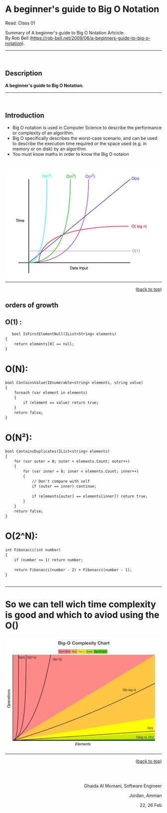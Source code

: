 # A beginner's guide to Big O Notation
Read: Class 01

<!-- This is the reading notes repository where I keep my favorite articles with their sources.
       
       Hope you'll benefit from my reads, Enjoy!


-->



Summary of A beginner's guide to Big O Notation Artcicle: <br/>
By Rob Bell (https://rob-bell.net/2009/06/a-beginners-guide-to-big-o-notation).
<br/>
<hr/>
<br/>

## Description
**A beginner's guide to Big O Notation.** 



<hr/>
<br/>


## Introduction
* Big O notation is used in Computer Science to describe the performance or complexity of an algorithm.
* Big O specifically describes the worst-case scenario, and can be used to describe the execution time required or the space used (e.g. in memory or on disk) by an algorithm.
* You must know maths in order to know the Big O notaion 


<br/>

![](./OOO.jpg)


<hr/>
    <p align="right">(<a href="#top">back to top</a>)</p>

<!-- Content  -->

## orders of growth

## O(1) :
```
   bool IsFirstElementNull(IList<String> elements)
{
    return elements[0] == null;
}

```

# O(N):
```
bool ContainsValue(IEnumerable<string> elements, string value)
{
    foreach (var element in elements)
    {
        if (element == value) return true; 
    }     
    return false; 
}
```


# O(N²):
```
bool ContainsDuplicates(IList<string> elements)
{
    for (var outer = 0; outer < elements.Count; outer++) 
    {
        for (var inner = 0; inner < elements.Count; inner++) 
        { 
            // Don't compare with self 
            if (outer == inner) continue;             
            
            if (elements[outer] == elements[inner]) return true; 
        }
    }    
    return false;
}
```


# O(2^N):

```
int Fibonacci(int number)
{
    if (number <= 1) return number;
       
    return Fibonacci(number - 2) + Fibonacci(number - 1); 
}


```
<hr/>

# So we can tell wich time complexity is good and which to aviod using the O()
![](big.jpeg)



<hr/>
 <p align="right">(<a href="#top">back to top</a>)</p>







  <br/><br/>

<p align="right">Ghaida Al Momani, Software Engineer</p>
<p align="right">Jordan, Amman</p>
  <p align="right">22, 26 Feb </p>